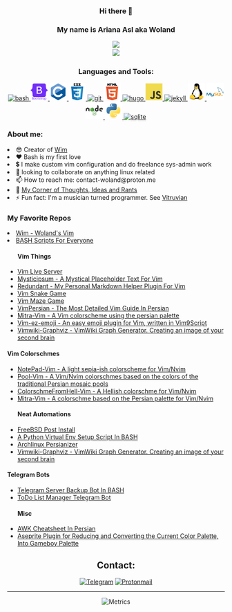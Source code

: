 <div align="center" style="display: inline_block">
  <h3> Hi there 👋 </h3>
  <h3>My name is Ariana Asl aka Woland </h4>
    <img  src="https://github-readme-stats.vercel.app/api?username=wolandark&show_icons=true&theme=tokyonight"/>
</div>

<div align="center">
<img src="https://github-readme-stats.vercel.app/api/top-langs/?username=anuraghazra&layout=donut&theme=tokyonight" />
</div>
<h3 align="center">Languages and Tools:</h3>
<p align="center"> <a href="https://www.gnu.org/software/bash/" target="_blank" rel="noreferrer"> <img src="https://www.vectorlogo.zone/logos/gnu_bash/gnu_bash-icon.svg" alt="bash" width="40" height="40"/> </a> <a href="https://getbootstrap.com" target="_blank" rel="noreferrer"> <img src="https://raw.githubusercontent.com/devicons/devicon/master/icons/bootstrap/bootstrap-plain-wordmark.svg" alt="bootstrap" width="40" height="40"/> </a> <a href="https://www.cprogramming.com/" target="_blank" rel="noreferrer"> <img src="https://raw.githubusercontent.com/devicons/devicon/master/icons/c/c-original.svg" alt="c" width="40" height="40"/> </a> <a href="https://www.w3schools.com/css/" target="_blank" rel="noreferrer"> <img src="https://raw.githubusercontent.com/devicons/devicon/master/icons/css3/css3-original-wordmark.svg" alt="css3" width="40" height="40"/> </a> <a href="https://git-scm.com/" target="_blank" rel="noreferrer"> <img src="https://www.vectorlogo.zone/logos/git-scm/git-scm-icon.svg" alt="git" width="40" height="40"/> </a> <a href="https://www.w3.org/html/" target="_blank" rel="noreferrer"> <img src="https://raw.githubusercontent.com/devicons/devicon/master/icons/html5/html5-original-wordmark.svg" alt="html5" width="40" height="40"/> </a> <a href="https://gohugo.io/" target="_blank" rel="noreferrer"> <img src="https://api.iconify.design/logos-hugo.svg" alt="hugo" width="40" height="40"/> </a> <a href="https://developer.mozilla.org/en-US/docs/Web/JavaScript" target="_blank" rel="noreferrer"> <img src="https://raw.githubusercontent.com/devicons/devicon/master/icons/javascript/javascript-original.svg" alt="javascript" width="40" height="40"/> </a> <a href="https://jekyllrb.com/" target="_blank" rel="noreferrer"> <img src="https://www.vectorlogo.zone/logos/jekyllrb/jekyllrb-icon.svg" alt="jekyll" width="40" height="40"/> </a> <a href="https://www.linux.org/" target="_blank" rel="noreferrer"> <img src="https://raw.githubusercontent.com/devicons/devicon/master/icons/linux/linux-original.svg" alt="linux" width="40" height="40"/> </a> <a href="https://www.mysql.com/" target="_blank" rel="noreferrer"> <img src="https://raw.githubusercontent.com/devicons/devicon/master/icons/mysql/mysql-original-wordmark.svg" alt="mysql" width="40" height="40"/> </a> <a href="https://nodejs.org" target="_blank" rel="noreferrer"> <img src="https://raw.githubusercontent.com/devicons/devicon/master/icons/nodejs/nodejs-original-wordmark.svg" alt="nodejs" width="40" height="40"/> </a> <a href="https://www.python.org" target="_blank" rel="noreferrer"> <img src="https://raw.githubusercontent.com/devicons/devicon/master/icons/python/python-original.svg" alt="python" width="40" height="40"/> </a> <a href="https://www.sqlite.org/" target="_blank" rel="noreferrer"> <img src="https://www.vectorlogo.zone/logos/sqlite/sqlite-icon.svg" alt="sqlite" width="40" height="40"/> </a> </p>

<div>
  <h3> About me: </h3>
  <li>😎 Creator of <a href="https://github.com/wolandark/wim">Wim</a></li>
  <li> ❤️ Bash is my first love</li>
  <li> 💲 I make custom vim configuration and do freelance sys-admin work</li>
  <li> 👯 looking to collaborate on anything linux related</li>
  <li> 📫 How to reach me: contact-woland@proton.me</li>
  <li>🔗 <a href="https://wolandark.github.io">My Corner of Thoughts, Ideas and Rants</a></li>
  <li> ⚡ Fun fact: I'm a musician turned programmer. See <a href="https://woland.tilde.team/vitruvian/">Vitruvian</a></li>
</div>

<div>
<h3>My Favorite Repos</h3>
<li><a href="https://github.com/wolandark/wim">Wim - Woland's Vim</a></li>
<li><a href="https://github.com/wolandark/BASH_Scripts_For_Everyone">BASH Scripts For Everyone</a></li>
<ul>
<h4>Vim Things</h4>
<li><a href="https://github.com/wolandark/vim-live-server">Vim Live Server</a></li>
<li><a href="https://github.com/wolandark/mysticpsum">Mysticipsum - A Mystical Placeholder Text For Vim </a></li>
<li><a href="https://github.com/wolandark/redundant">Redundant - My Personal Markdown Helper Plugin For Vim</a></li>
<li><a href="https://wolandark.github.io/vimsnake/">Vim Snake Game</a></li>
<li><a href="https://wolandark.github.io/VimMaze/">Vim Maze Game</a></li>
<li><a href="https://vimpersian.github.io">VimPersian - The Most Detailed Vim Guide In Persian</a></li>
<li><a href="https://github.com/wolandark/Mitra-Vim">Mitra-Vim - A Vim colorscheme using the persian palette</a></li>
<li><a href="https://github.com/wolandark/vim-ez-emoji">Vim-ez-emoji - An easy emoji plugin for Vim, written in Vim9Script</a></li>
<li><a href="https://github.com/wolandark/Vimwiki-Graphviz">Vimwiki-Graphviz - VimWiki Graph Generator. Creating an image of your second brain</a></li>
</ul>
<h4>Vim Colorschmes</h4>
<ul>
<li><a href="https://github.com/wolandark/NotePad-Vim">NotePad-Vim - A light sepia-ish colorscheme for Vim/Nvim</a></li>
<li><a href="https://github.com/wolandark/Pool-Vim">Pool-Vim - A Vim/Nvim colorschmes based on the colors of the traditional Persian mosaic pools</a></li>
<li><a href="https://github.com/wolandark/ColorschemeFromHell-Vim">ColorschmeFromHell-Vim - A Hellish colorschme for Vim/Nvim</a></li>
<li><a href="https://github.com/wolandark/Mitra-Vim">Mitra-Vim - A colorschme based on the Persian palette for Vim/Nvim</a></li>
  
</ul>
  
<ul>
<h4>Neat Automations</h4>
<li><a href="https://github.com/wolandark/FreeBSD_Post_Install">FreeBSD Post Install</a></li>
<li><a href="https://github.com/wolandark/PyEnv">A Python Virtual Env Setup Script In BASH</a></li>
<li><a href="https://github.com/wolandark/Arch-Persianizer">Archlinux Persianizer</a></li>
<li><a href="https://github.com/wolandark/Vimwiki-Graphviz">Vimwiki-Graphviz - VimWiki Graph Generator. Creating an image of your second brain</a></li>
</ul>
<h4>Telegram Bots</h4>
<ul><li><a href="https://github.com/wolandark/TSBB">Telegram Server Backup Bot In BASH</a></li>
<li><a href="https://github.com/wolandark/Dew-It">ToDo List Manager Telegram Bot</a></li>
</ul>
<ul>
<h4>Misc</h4>
<li><a href="https://wolandark.github.io/awk-cheatsheet-farsi/">AWK Cheatsheet In Persian</a></li>  
<li><a href="https://github.com/wolandark/Aseprite_GBStudio_Color_Converter_">Aseprite Plugin for Reducing and Converting the Current Color Palette, Into Gameboy Palette </a></li>
</ul>
</div>

<h2 align="center">Contact:</h2>
<div align="center">

[![Telegram](https://img.shields.io/badge/Telegram-2CA5E0?style=for-the-badge&logo=telegram&logoColor=white)](https://t.me/wolandarkside)
[![Protonmail](https://img.shields.io/badge/ProtonMail-8B89CC?style=for-the-badge&logo=protonmail&logoColor=white)](mailto:contact-woland@proton.me)

<hr>

![Metrics](https://metrics.lecoq.io/wolandark)

</div>
